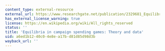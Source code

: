 ```yaml
---
content_type: external-resource
external_url: https://www.researchgate.net/publication/2329681_Equilibria_In_Campaign_Spending_Games_Theory_And_Data
has_external_license_warning: true
license: https://en.wikipedia.org/wiki/All_rights_reserved
status: ''
title: 'Equilibria in campaign spending games: Theory and data'
uid: a6ed1b12-40c0-4e8e-a17b-d81d85d98d3b
wayback_url: ''
---
```

